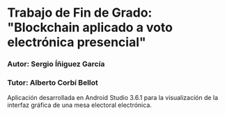 # Trabajo de Fin de Grado: "Blockchain aplicado a voto electrónica presencial"

### Autor: Sergio Íñiguez García
### Tutor: Alberto Corbí Bellot

Aplicación desarrollada en Android Studio 3.6.1 para la visualización de la interfaz gráfica de una mesa electoral electrónica.
